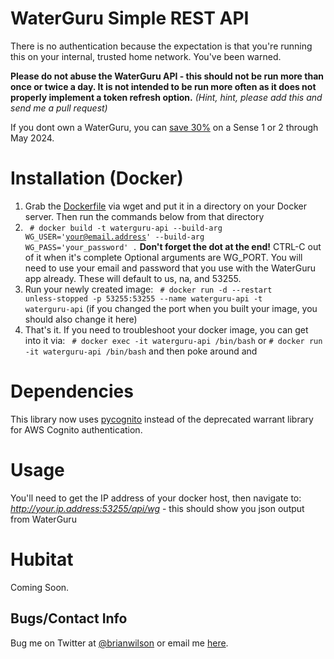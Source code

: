 # WaterGuru Simple REST API

There is no authentication because the expectation is that you're running this on your internal, trusted home network. You've been warned.

<b>Please do not abuse the WaterGuru API - this should not be run more than once or twice a day. It is not intended to be run more often as it does not
properly implement a token refresh option.</b> <i>(Hint, hint, please add this
and send me a pull request)</i>

If you dont own a WaterGuru, you can [save 30%](https://waterguru.refr.cc/brianw2) on a Sense 1 or 2 through May 2024. 

# Installation (Docker)
1. Grab the [Dockerfile](https://raw.githubusercontent.com/bdwilson/waterguru-api/master/Dockerfile) via wget and put it in a directory on your Docker server. Then run the commands
below from that directory
2. <code> # docker build -t waterguru-api --build-arg WG_USER='your@email.address' --build-arg WG_PASS='your_password' .</code> __Don't forget the dot at the end!__ CTRL-C out of it when it's complete
Optional arguments are WG_PORT. You will need to use your email and
password that you use with the WaterGuru app already. These will default to us, na,
and 53255.
3. Run your newly created image: <code> # docker run -d --restart unless-stopped -p 53255:53255 --name waterguru-api -t waterguru-api</code> (if you changed the port when you built your image, you should also change it here)
4. That's it. If you need to troubleshoot your docker image, you can get into
it via:
<code> # docker exec -it waterguru-api /bin/bash</code> or 
<code># docker run -it waterguru-api /bin/bash</code> and then poke around and

# Dependencies
This library now uses [pycognito](https://github.com/NabuCasa/pycognito) instead of the deprecated warrant library for AWS Cognito authentication.

# Usage
You'll need to get the IP address of your docker host, then navigate to: <i>http://your.ip.address:53255/api/wg</i> - this should show you json output from WaterGuru

# Hubitat
Coming Soon. 

Bugs/Contact Info
-----------------
Bug me on Twitter at [@brianwilson](http://twitter.com/brianwilson) or email me [here](http://cronological.com/comment.php?ref=bubba).

